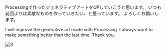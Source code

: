 
Processingで作ったジェネラティブアートをUPしていこうと思います。
いつも前回よりは素敵なものを作っていきたい、と思っています。
よろしくお願いします。

I will improve the generative art made with Processing.
I always want to make something better than the last time.
Thank you.

![3](https://user-images.githubusercontent.com/61370461/86305332-62d6c480-bc4c-11ea-9534-ed61978bba6d.png)


